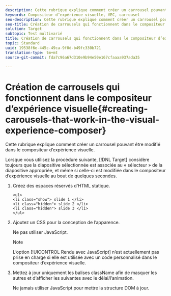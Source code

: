 ```yaml
---
description: Cette rubrique explique comment créer un carrousel pouvant être modifié dans le compositeur d’expérience visuelle.
keywords: Compositeur d’expérience visuelle, VEC, carrousel
seo-description: Cette rubrique explique comment créer un carrousel pouvant être modifié dans le compositeur d’expérience visuelle.
seo-title: Création de carrousels qui fonctionnent dans le compositeur d’expérience visuelle
solution: Target
subtopic: Test multivarié
title: Création de carrousels qui fonctionnent dans le compositeur d’expérience visuelle
topic: Standard
uuid: 19538f6e-445c-49ca-9f0d-b49fc330b721
translation-type: tm+mt
source-git-commit: fda7c96a67d310e9b94e50e167cfaaaa937ada35

---
```



# Création de carrousels qui fonctionnent dans le compositeur d’expérience visuelle{#creating-carousels-that-work-in-the-visual-experience-composer}

Cette rubrique explique comment créer un carrousel pouvant être modifié dans le compositeur d’expérience visuelle.

Lorsque vous utilisez la procédure suivante, [!DNL Target] considère toujours que la diapositive sélectionnée est associée au « sélecteur » de la diapositive appropriée, et même si celle-ci est modifiée dans le compositeur d’expérience visuelle au bout de quelques secondes.

1. Créez des espaces réservés d’HTML statique.

   ```
   <ul>
   <li class="show"> slide 1 </li>
   <li class="hidden"> slide 2 </li>
   <li class="hidden"> slide 3 </li>
   </ul>
   ```

1. Ajoutez un CSS pour la conception de l’apparence.

   Ne pas utiliser JavaScript.

   >[!NOTE]
   >
   >L’option [!UICONTROL Rendu avec JavaScript] n’est actuellement pas prise en charge si elle est utilisée avec un code personnalisé dans le compositeur d’expérience visuelle.

1. Mettez à jour uniquement les balises className afin de masquer les autres et d’afficher les suivantes avec le délai/l’animation.

   Ne jamais utiliser JavaScript pour mettre la structure DOM à jour.